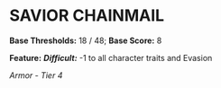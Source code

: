 ﻿# SAVIOR CHAINMAIL

**Base Thresholds:** 18 / 48; **Base Score:** 8

**Feature:** ***Difficult:*** -1 to all character traits and Evasion

*Armor - Tier 4*
